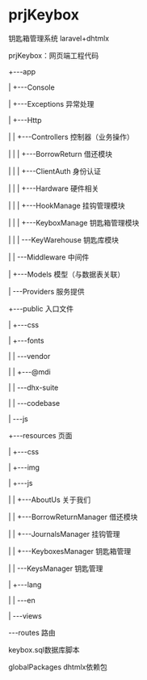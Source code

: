 # prjKeybox
钥匙箱管理系统 laravel+dhtmlx

prjKeybox：网页端工程代码

+---app

|  +---Console

|  +---Exceptions 异常处理

|  +---Http

|  |  +---Controllers 控制器（业务操作）

|  |  |  +---BorrowReturn 借还模块

|  |  |  +---ClientAuth 身份认证

|  |  |  +---Hardware 硬件相关

|  |  |  +---HookManage 挂钩管理模块

|  |  |  +---KeyboxManage 钥匙箱管理模块

|  |  |  \---KeyWarehouse 钥匙库模块

|  |  \---Middleware 中间件

|  +---Models 模型（与数据表关联）

|  \---Providers 服务提供

+---public 入口文件

|  +---css

|  +---fonts

|  |  \---vendor

|  |    +---@mdi

|  |    \---dhx-suite

|  |      \---codebase

|  \---js

+---resources 页面

|  +---css

|  +---img

|  +---js

|  |  +---AboutUs 关于我们

|  |  +---BorrowReturnManager 借还模块

|  |  +---JournalsManager 挂钩管理

|  |  +---KeyboxesManager 钥匙箱管理

|  |  \---KeysManager 钥匙管理

|  +---lang

|  |  \---en

|  \---views

\---routes 路由



keybox.sql数据库脚本



globalPackages dhtmlx依赖包

